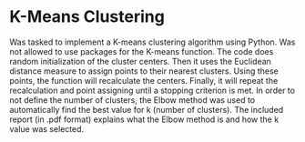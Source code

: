 # K-Means Clustering

Was tasked to implement a K-means clustering algorithm using Python. Was not allowed to use packages for the K-means function. The code does random initialization of the cluster centers. Then it uses the Euclidean distance measure to assign points to their nearest clusters. Using these points, the function will recalculate the centers. Finally, it will repeat the recalculation and point assigning until a stopping criterion is met. In order to not define the number of clusters, the Elbow method was used to automatically find the best value for k (number of clusters). The included report (in .pdf format) explains what the Elbow method is and how the k value was selected.
